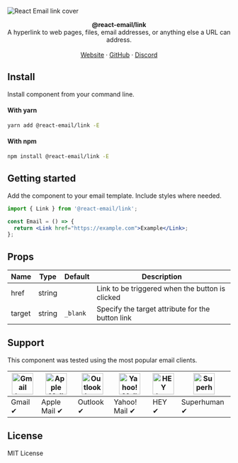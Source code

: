![React Email link cover](https://assets.react.email/covers/link.png)

<div align="center"><strong>@react-email/link</strong></div>
<div align="center">A hyperlink to web pages, files, email addresses, or anything else a URL can address.</div>
<br />
<div align="center">
<a href="https://react.email">Website</a> 
<span> · </span>
<a href="https://github.com/zenorocha/react-email">GitHub</a> 
<span> · </span>
<a href="https://react.email/discord">Discord</a>
</div>

## Install

Install component from your command line.

#### With yarn

```sh
yarn add @react-email/link -E
```

#### With npm

```sh
npm install @react-email/link -E
```

## Getting started

Add the component to your email template. Include styles where needed.

```jsx
import { Link } from '@react-email/link';

const Email = () => {
  return <Link href="https://example.com">Example</Link>;
};
```

## Props

| Name   | Type   | Default  | Description                                      |
| ------ | ------ | -------- | ------------------------------------------------ |
| href   | string |          | Link to be triggered when the button is clicked  |
| target | string | `_blank` | Specify the target attribute for the button link |

## Support

This component was tested using the most popular email clients.

| <img src="https://assets.react.email/icons/gmail.svg" width="48px" height="48px" alt="Gmail logo"> | <img src="https://assets.react.email/icons/apple-mail.svg" width="48px" height="48px" alt="Apple Mail"> | <img src="https://assets.react.email/icons/outlook.svg" width="48px" height="48px" alt="Outlook logo"> | <img src="https://assets.react.email/icons/yahoo-mail.svg" width="48px" height="48px" alt="Yahoo! Mail logo"> | <img src="https://assets.react.email/icons/hey.svg" width="48px" height="48px" alt="HEY logo"> | <img src="https://assets.react.email/icons/superhuman.svg" width="48px" height="48px" alt="Superhuman logo"> |
| -------------------------------------------------------------------------------------------------- | ------------------------------------------------------------------------------------------------------- | ------------------------------------------------------------------------------------------------------ | ------------------------------------------------------------------------------------------------------------- | ---------------------------------------------------------------------------------------------- | ------------------------------------------------------------------------------------------------------------ |
| Gmail ✔                                                                                            | Apple Mail ✔                                                                                            | Outlook ✔                                                                                              | Yahoo! Mail ✔                                                                                                 | HEY ✔                                                                                          | Superhuman ✔                                                                                                 |

## License

MIT License
